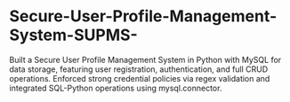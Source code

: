 # Secure-User-Profile-Management-System-SUPMS-
Built a Secure User Profile Management System in Python with MySQL for data storage, featuring user registration, authentication, and full CRUD operations. Enforced strong credential policies via regex validation and integrated SQL-Python operations using mysql.connector.
